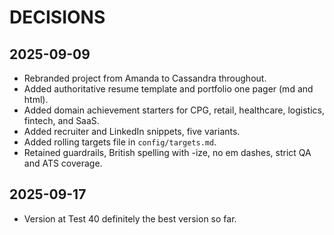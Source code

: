 # DECISIONS

## 2025-09-09
- Rebranded project from Amanda to Cassandra throughout.
- Added authoritative resume template and portfolio one pager (md and html).
- Added domain achievement starters for CPG, retail, healthcare, logistics, fintech, and SaaS.
- Added recruiter and LinkedIn snippets, five variants.
- Added rolling targets file in `config/targets.md`.
- Retained guardrails, British spelling with -ize, no em dashes, strict QA and ATS coverage.

## 2025-09-17
- Version at Test 40 definitely the best version so far.
